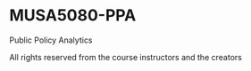 # MUSA5080-PPA
Public Policy Analytics


All rights reserved from the course instructors and the creators
